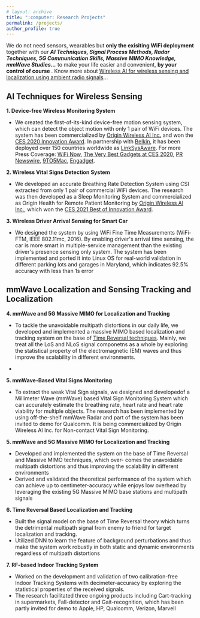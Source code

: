 ```yaml
---
# layout: archive
title: ":computer: Research Projects"
permalink: /projects/
author_profile: true
---
```

We do not need sensors, wearables but <b> only the exisiting WiFi deployment </b> together with our ***AI Techniques, Signal Process Methods, Radar Techniques, 5G Communication Skills, Massive MIMO Knowledge, mmWave Studies...*** to make your life easier and convenient, <b> by your control of course </b>. Know more about [Wireless AI for wireless sensing and localization using ambient radio signals](https://www.originwirelessai.com/)...

## AI Techniques for Wireless Sensing
<b> 1.  Device-free Wireless Monitoring System </b>
  * We created the first-of-its-kind device-free motion sensing system, which can detect the object motion with only 1 pair of WiFi devices. The system has been commercialized by [Origin Wireless AI Inc.](https://www.originwirelessai.com/) and won the [CES 2020 Innovation Award](https://www.ces.tech/Innovation-Awards/Honorees/2020/Honorees/L/Linksys-Aware.aspx). In partnership with [Belkin](https://www.belkin.com/us/), it has been deployed over 150 countries worldwide as [LinkSysAware](https://www.linksys.com/us/linksys-aware/). For more Press Coverage: [WiFi Now](https://wifinowglobal.com/news-and-blog/roundup-centurylinks-wi-fi-6-with-intel-origins-mesh-sensing-xfinitys-wifi-ready/), [The Very Best Gadgets at CES 2020](https://gizmodo.com/the-very-best-gadgets-we-saw-at-ces-2020-1840949011), [PR Newswire](https://www.prnewswire.com/news-releases/origin-wireless-brings-smart-home-and-indoor-tracking-solution-to-mesh-routers-300576721.html?tc=eml_cleartime), [9TO5Mac](https://9to5mac.com/2019/10/08/linksys-aware-motion-sensing-mesh-wifi/), [Engadget](https://www.engadget.com/2019-10-08-linksys-motion-sensing-velop.html). 	

<b> 2. Wireless Vital Signs Detection System </b>
  * We developed an accurate Breathing Rate Detection System using CSI extracted from only 1 pair of commercial WiFi devices. The research was then developed as a Sleep Monitoring System and commercialized as Origin Health for Remote Patient Monitoring by [Origin Wireless AI Inc.](https://www.originwirelessai.com/), which won the [CES 2021 Best of Innovation Award](https://www.ces.tech/Innovation-Awards/Honorees/2021/Best-Of/O/Origin-Health-Remote-Patient-Monitoring.aspx).

<b> 3. Wireless Driver Arrival Sensing for Smart Car </b>
  * We designed the system by using WiFi Fine Time Measurements (WiFi-FTM, IEEE 802.11mc, 2016). By enabling driver's arrival time sensing, the car
is more smart in multiple-service management than the existing driver's presence sensing only system. The system has been implemented and ported it into Linux OS for real-world validation in different parking lots and garages in Maryland, which indicates 92.5% accuracy with less than 1s error

## mmWave Localization and Sensing Tracking and Localization
<b> 4. mmWave and 5G Massive MIMO for Localization and Tracking </b>
  * To tackle the unavoidable multipath distortions in our daily life, we developed and implemented a massive MIMO based localization and tracking system on the base of [Time Reversal techniques](http://video.cmsworldwide.com/SP17/SP17_RayLiu_Keynote_1080p.mp4). Mainly, we treat all the LoS and NLoS signal componetns as a whole by exploring the statistical property of the electromagnetic (EM) waves and thus improve the scalability in different environments.

  * 
<b> 5. mmWave-Based Vital Signs Monitoring </b>
  * To extract the weak Vital Sign signals, we designed and developedof a Millimeter Wave (mmWave) based Vital Sign Monitoring System which can accurately estimate the breathing rate, heart rate and heart rate viability for multiple objects. The research has been implemented by using off-the-shelf mmWave Radar and part of the system has been invited to demo for Qualcomm. It is being commercialized by Origin Wireless AI Inc. for Non-contact Vital Sign Monitoring.

<b> 5. mmWave and 5G Massive MIMO for Localization and Tracking </b>
  * Developed and implemented the system on the base of Time Reversal and Massive MIMO techniques, which over- comes the unavoidable multipath distortions and thus improving the scalability in different environments
  * Derived and validated the theoretical performance of the system which can achieve up to centimeter-accuracy while enjoys low overhead by leveraging the existing 5G Massive MIMO base stations and multipath signals

<b> 6. Time Reversal Based Localization and Tracking </b>
  * Built the signal model on the base of Time Reversal theory which turns the detrimental multipath signal from enemy to friend for target localization and tracking.
  * Utilized DNN to learn the feature of background perturbations and thus make the system work robustly in both static and dynamic environments regardless of multipath distortions

<b> 7. RF-based Indoor Tracking System </b>
  * Worked on the development and validation of two calibration-free Indoor Tracking Systems with decimeter-accuracy by exploring the statistical properties of the received signals.
  * The research facilitated three ongoing products including Cart-tracking in supermarkets, Fall-detector and Gait-recognition, which has been partly invited for demo to Apple, HP, Qualcomm, Verizon, Marvell

